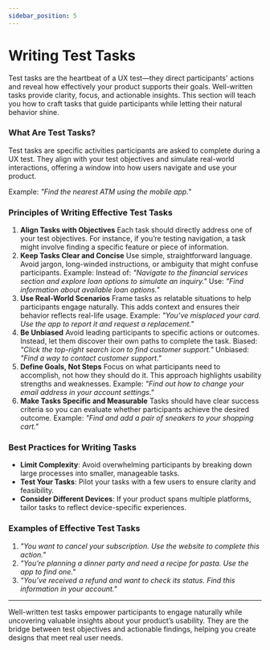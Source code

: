```yaml
---
sidebar_position: 5
---
```


# Writing Test Tasks

Test tasks are the heartbeat of a UX test—they direct participants' actions and reveal how effectively your product supports their goals. Well-written tasks provide clarity, focus, and actionable insights. This section will teach you how to craft tasks that guide participants while letting their natural behavior shine.

### What Are Test Tasks?

Test tasks are specific activities participants are asked to complete during a UX test. They align with your test objectives and simulate real-world interactions, offering a window into how users navigate and use your product.

Example:
*"Find the nearest ATM using the mobile app."*

### Principles of Writing Effective Test Tasks

1. **Align Tasks with Objectives**
Each task should directly address one of your test objectives. For instance, if you’re testing navigation, a task might involve finding a specific feature or piece of information.
2. **Keep Tasks Clear and Concise**
Use simple, straightforward language. Avoid jargon, long-winded instructions, or ambiguity that might confuse participants.
Example: 
Instead of: *"Navigate to the financial services section and explore loan options to simulate an inquiry."*
Use: *"Find information about available loan options."*
3. **Use Real-World Scenarios**
Frame tasks as relatable situations to help participants engage naturally. This adds context and ensures their behavior reflects real-life usage.
Example: *"You’ve misplaced your card. Use the app to report it and request a replacement."*
4. **Be Unbiased**
Avoid leading participants to specific actions or outcomes. Instead, let them discover their own paths to complete the task.
Biased: *"Click the top-right search icon to find customer support."*
Unbiased: *"Find a way to contact customer support."*
5. **Define Goals, Not Steps**
Focus on what participants need to accomplish, not how they should do it. This approach highlights usability strengths and weaknesses.
Example:
*"Find out how to change your email address in your account settings."*
6. **Make Tasks Specific and Measurable**
Tasks should have clear success criteria so you can evaluate whether participants achieve the desired outcome.
Example:
*"Find and add a pair of sneakers to your shopping cart."*

### Best Practices for Writing Tasks

- **Limit Complexity**: Avoid overwhelming participants by breaking down large processes into smaller, manageable tasks.
- **Test Your Tasks**: Pilot your tasks with a few users to ensure clarity and feasibility.
- **Consider Different Devices**: If your product spans multiple platforms, tailor tasks to reflect device-specific experiences.

### Examples of Effective Test Tasks

1. *"You want to cancel your subscription. Use the website to complete this action."*
2. *"You’re planning a dinner party and need a recipe for pasta. Use the app to find one."*
3. *"You’ve received a refund and want to check its status. Find this information in your account."*

---
Well-written test tasks empower participants to engage naturally while uncovering valuable insights about your product’s usability. They are the bridge between test objectives and actionable findings, helping you create designs that meet real user needs.
